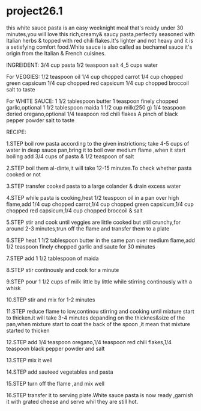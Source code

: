 # project26.1
this white sauce pasta is an easy weeknight meal that's ready under 30 minutes,you will love this rich,creamy& saucy pasta,perfectly seasoned with Italian herbs & topped with red chili flakes.It's lighter and not heavy and it is a setisfying comfort food.White sauce is also called as bechamel sauce it's origin from the Italian & French cuisines.
 
 INGREIDENT:
3/4 cup pasta 1/2 teaspoon salt 4_5 cups water

For VEGGIES: 1/2 teaspoon oil 1/4 cup chopped carrot 1/4 cup chopped green capsicum 1/4 cup chopped red capsicum 1/4 cup chopped broccoil salt to taste

For WHITE SAUCE: 1 1/2 tablespoon butter 1 teaspoon finely chopped garlic,optional 1 1/2 tablespoon maida 1 1/2 cup milk(250 g) 1/4 teaspoon deried oregano,optional 1/4 teaspoon red chili flakes A pinch of black pepper powder salt to taste

RECIPE:

1.STEP boil row pasta according to the given instrictions; take 4-5 cups of water in deap sauce pan,bring it to boil over medium flame ,when it start boiling add 3/4 cups of pasta & 1/2 teaspoon of salt

2.STEP boil them al-dinte,it will take 12-15 minutes.To check whether pasta cooked or not

3.STEP transfer cooked pasta to a large colander & drain excess water

4.STEP while pasta is cooking,hest 1/2 teaspoon oil in a pan over high flame,add 1/4 cup chopped carrot,1/4 cup chopped green capsicum,1/4 cup chopped red capsicum,1/4 cup chopped broccoil & salt

5.STEP stir and cook until veggies are little cooked but still crunchy,for around 2-3 minutes,trun off the flame and transfer them to a plate

6.STEP heat 1 1/2 tablespoon butter in the same pan over medium flame,add 1/2 teaspoon finely chopped garlic and saute for 30 minutes

7.STEP add 1 1/2 tablespoon of maida

8.STEP stir continously and cook for a minute

9.STEP pour 1 1/2 cups of milk little by little while stirring continously with a whisk

10.STEP stir and mix for 1-2 minutes

11.STEP reduce flame to low,continou stirring and cooking until mixture start to thicken.it will take 3-4 minutes depanding on the thicknes&size of the pan,when mixture start to coat the back of the spoon ,it mean that mixture started to thicken

12.STEP add 1/4 teaspoon oregano,1/4 teaspoon red chili flakes,1/4 teaspoon black pepper powder and salt

13.STEP mix it well

14.STEP add sauteed vegetables and pasta

15.STEP turn off the flame ,and mix well

16.STEP transfer it to serving plate.White sauce pasta is now ready ,garnish it with grated cheese and serve whil they are still hot.
